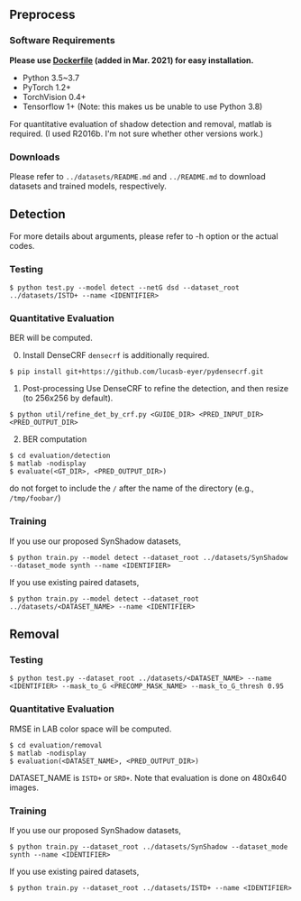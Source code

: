 ## Preprocess

### Software Requirements
**Please use [Dockerfile](./Dockerfile) (added in Mar. 2021) for easy installation.**

- Python 3.5~3.7
- PyTorch 1.2+
- TorchVision 0.4+
- Tensorflow 1+ (Note: this makes us be unable to use Python 3.8)

For quantitative evaluation of shadow detection and removal, matlab is required. (I used R2016b. I'm not sure whether other versions work.)

### Downloads
Please refer to `../datasets/README.md` and `../README.md` to download datasets and trained models, respectively.

## Detection
For more details about arguments, please refer to -h option or the actual codes.

### Testing
```
$ python test.py --model detect --netG dsd --dataset_root ../datasets/ISTD+ --name <IDENTIFIER>
```

### Quantitative Evaluation
BER will be computed.

0. Install DenseCRF
`densecrf` is additionally required.
```
$ pip install git+https://github.com/lucasb-eyer/pydensecrf.git
```

1. Post-processing
Use DenseCRF to refine the detection, and then resize (to 256x256 by default).
```
$ python util/refine_det_by_crf.py <GUIDE_DIR> <PRED_INPUT_DIR> <PRED_OUTPUT_DIR>
```

2. BER computation
```
$ cd evaluation/detection
$ matlab -nodisplay
$ evaluate(<GT_DIR>, <PRED_OUTPUT_DIR>)
```
do not forget to include the `/` after the name of the directory (e.g., `/tmp/foobar/`)


### Training
If you use our proposed SynShadow datasets,
```
$ python train.py --model detect --dataset_root ../datasets/SynShadow --dataset_mode synth --name <IDENTIFIER>
```

If you use existing paired datasets,
```
$ python train.py --model detect --dataset_root ../datasets/<DATASET_NAME> --name <IDENTIFIER>
```

## Removal

### Testing
```
$ python test.py --dataset_root ../datasets/<DATASET_NAME> --name <IDENTIFIER> --mask_to_G <PRECOMP_MASK_NAME> --mask_to_G_thresh 0.95
```

### Quantitative Evaluation
RMSE in LAB color space will be computed.

```
$ cd evaluation/removal
$ matlab -nodisplay
$ evaluation(<DATASET_NAME>, <PRED_OUTPUT_DIR>)
```
DATASET_NAME is `ISTD+` or `SRD+`.
Note that evaluation is done on 480x640 images.

### Training
If you use our proposed SynShadow datasets,
```
$ python train.py --dataset_root ../datasets/SynShadow --dataset_mode synth --name <IDENTIFIER>
```

If you use existing paired datasets,
```
$ python train.py --dataset_root ../datasets/ISTD+ --name <IDENTIFIER>
```
